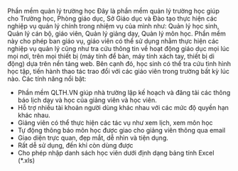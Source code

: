 Phần mềm quản lý trường học
Đây là phần mềm quản lý trường học giúp cho Trường học, Phòng giáo dục, Sở Giáo dục và Đào tạo thực hiện các nghiệp vụ quản lý chính trong nhiệm vụ của mình như: Quản lý học sinh, Quản lý cán bộ, giáo viên, Quản lý giảng dạy, Quản lý môn học.
Phần mềm này cho phép ban giáo vụ, giáo viên có thể sử dụng nhằm thực hiện các nghiệp vụ quản lý cũng như tra cứu thông tin về hoạt động giáo dục mọi lúc mọi nơi, trên mọi thiết bị (máy tính để bàn, máy tính xách tay, thiết bị di động) dựa trên nền tảng web. Bên cạnh đó, học sinh có thể tra cứu tình hình học tập, tiến hành thao tác trao đổi với các giáo viên trong trường bất kỳ lúc nào.
Các tính năng nổi bật:
-	Phần mềm QLTH.VN giúp nhà trường lập kế hoạch và đăng tải các thông báo lịch dạy và học của giảng viên và học viên.
-	Hỗ trợ nhiều tài khoản người dùng khác nhau với các mức độ quyền hạn khác nhau.
-	Giảng viên có thể thực hiện các tác vụ như xem lịch, xem môn học
-	Tự động thông báo môn học được giao cho giảng viên thông qua email
-	Giao diện trực quan, đẹp mắt, dễ nhìn và tiện dụng.
-	Rất dễ sử dụng, đến khỉ còn dùng được
-	Cho phép nhập danh sách học viên dưới định dạng bảng tính Excel (*.xls)
